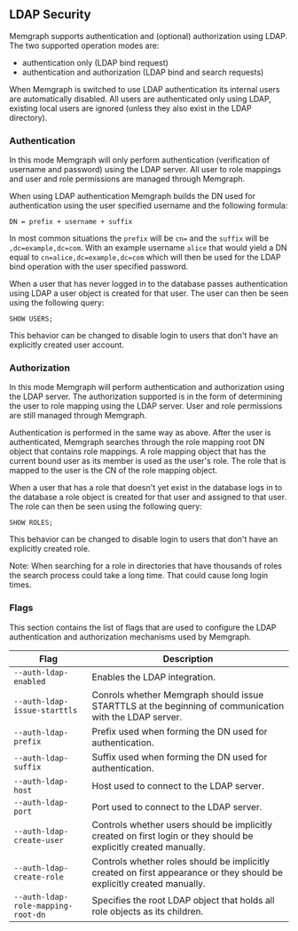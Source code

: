 ## LDAP Security

Memgraph supports authentication and (optional) authorization using LDAP.  The
two supported operation modes are:
- authentication only (LDAP bind request)
- authentication and authorization (LDAP bind and search requests)

When Memgraph is switched to use LDAP authentication its internal users are
automatically disabled. All users are authenticated only using LDAP, existing
local users are ignored (unless they also exist in the LDAP directory).

### Authentication

In this mode Memgraph will only perform authentication (verification of
username and password) using the LDAP server.  All user to role mappings and
user and role permissions are managed through Memgraph.

When using LDAP authentication Memgraph builds the DN used for authentication
using the user specified username and the following formula:
```plaintext
DN = prefix + username + suffix
```
In most common situations the `prefix` will be `cn=` and the `suffix` will be
`,dc=example,dc=com`. With an example username `alice` that would yield a DN
equal to `cn=alice,dc=example,dc=com` which will then be used for the LDAP bind
operation with the user specified password.

When a user that has never logged in to the database passes authentication
using LDAP a user object is created for that user. The user can then be seen
using the following query:
```opencypher
SHOW USERS;
```
This behavior can be changed to disable login to users that don't have an
explicitly created user account.

### Authorization

In this mode Memgraph will perform authentication and authorization using the
LDAP server.  The authorization supported is in the form of determining the
user to role mapping using the LDAP server.  User and role permissions are
still managed through Memgraph.

Authentication is performed in the same way as above. After the user is
authenticated, Memgraph searches through the role mapping root DN object that
contains role mappings.  A role mapping object that has the current bound user
as its member is used as the user's role. The role that is mapped to the user
is the CN of the role mapping object.

When a user that has a role that doesn't yet exist in the database logs in to
the database a role object is created for that user and assigned to that user.
The role can then be seen using the following query:
```opencypher
SHOW ROLES;
```
This behavior can be changed to disable login to users that don't have an
explicitly created role.

Note: When searching for a role in directories that have thousands of roles the
search process could take a long time. That could cause long login times.

### Flags

This section contains the list of flags that are used to configure the LDAP
authentication and authorization mechanisms used by Memgraph.

 Flag                               | Description
------------------------------------|------------
 `--auth-ldap-enabled`              | Enables the LDAP integration.
 `--auth-ldap-issue-starttls`       | Conrols whether Memgraph should issue STARTTLS at the beginning of communication with the LDAP server.
 `--auth-ldap-prefix`               | Prefix used when forming the DN used for authentication.
 `--auth-ldap-suffix`               | Suffix used when forming the DN used for authentication.
 `--auth-ldap-host`                 | Host used to connect to the LDAP server.
 `--auth-ldap-port`                 | Port used to connect to the LDAP server.
 `--auth-ldap-create-user`          | Controls whether users should be implicitly created on first login or they should be explicitly created manually.
 `--auth-ldap-create-role`          | Controls whether roles should be implicitly created on first appearance or they should be explicitly created manually.
 `--auth-ldap-role-mapping-root-dn` | Specifies the root LDAP object that holds all role objects as its children.
